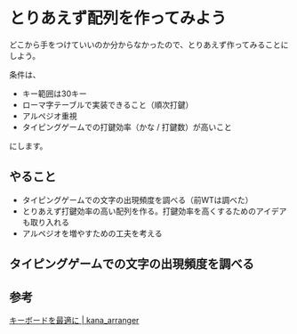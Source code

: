 # とりあえず配列を作ってみよう

どこから手をつけていいのか分からなかったので、とりあえず作ってみることにしよう。

条件は、

- キー範囲は30キー
- ローマ字テーブルで実装できること（順次打鍵）
- アルペジオ重視
- タイピングゲームでの打鍵効率（かな / 打鍵数）が高いこと

にします。

## やること

- タイピングゲームでの文字の出現頻度を調べる（前WTは調べた）
- とりあえず打鍵効率の高い配列を作る。打鍵効率を高くするためのアイデアも取り入れる
- アルペジオを増やすための工夫を考える

## タイピングゲームでの文字の出現頻度を調べる


## 参考

[キーボードを最適に | kana_arranger](https://mobitan.github.io/kana_arranger/)
